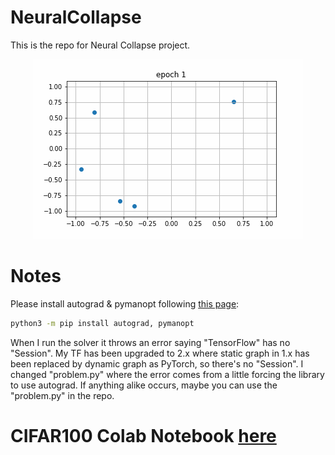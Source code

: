 # NeuralCollapse
This is the repo for Neural Collapse project.

<p align="center">
  <img src="https://github.com/10258392511/NeuralCollapse/blob/main/cifar100_params/epoch_30_K_5_True_M_2_True_dymanics.gif" alt="dynamics">
 </p>
 
# Notes
Please install autograd & pymanopt following [this page](https://www.pymanopt.org/):
```bash
python3 -m pip install autograd, pymanopt
```
When I run the solver it throws an error saying "TensorFlow" has no "Session". My TF has been upgraded to 2.x where static graph in 1.x has been replaced 
by dynamic graph as PyTorch, so there's no "Session". I changed "problem.py" where the error comes from a little forcing the library to use autograd. If anything alike occurs, maybe 
you can use the "problem.py" in the repo.

# CIFAR100 Colab Notebook [here](https://drive.google.com/file/d/1DHzJKXrbV7E07r9E3SSDTa4CoehdGQ19/view?usp=sharing)
